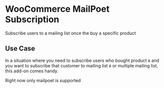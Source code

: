# WooCommerce MailPoet Subscription

Subscribe users to a mailing list once the buy a specific product

## Use Case
In a situation where you need to subscribe users who bought product `A` and you want to subscribe that customer to mailing list `A` or multiple mailing list, this add-on comes handy.

Right now only mailpoet is supported